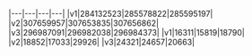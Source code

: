 |---|---|---|---|
|v1|284132523|285578822|285595197|
|v2|307659957|307653835|307656862|
|v3|296987091|296982038|296984373|
|v1|16311|15819|18790|
|v2|18852|17033|29926|
|v3|24321|24657|20663|
